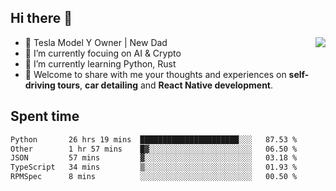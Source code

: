 ## Hi there 👋
<img align="right" src="https://github-readme-stats.vercel.app/api?username=ljunb&show_icons=true&icon_color=CE1D2D&text_color=718096&bg_color=00000000&hide_title=true&hide_border=true" />

- 🚗 Tesla Model Y Owner | New Dad
- 🔭 I’m currently focuing on AI & Crypto
- 🌱 I’m currently learning Python, Rust
- 💬 Welcome to share with me your thoughts and experiences on **self-driving tours**, **car detailing** and **React Native development**.




## Spent time
<!--START_SECTION:waka-->

```txt
Python       26 hrs 19 mins  ██████████████████████░░░   87.53 %
Other        1 hr 57 mins    █▓░░░░░░░░░░░░░░░░░░░░░░░   06.50 %
JSON         57 mins         ▓░░░░░░░░░░░░░░░░░░░░░░░░   03.18 %
TypeScript   34 mins         ▒░░░░░░░░░░░░░░░░░░░░░░░░   01.93 %
RPMSpec      8 mins          ░░░░░░░░░░░░░░░░░░░░░░░░░   00.50 %
```

<!--END_SECTION:waka-->
